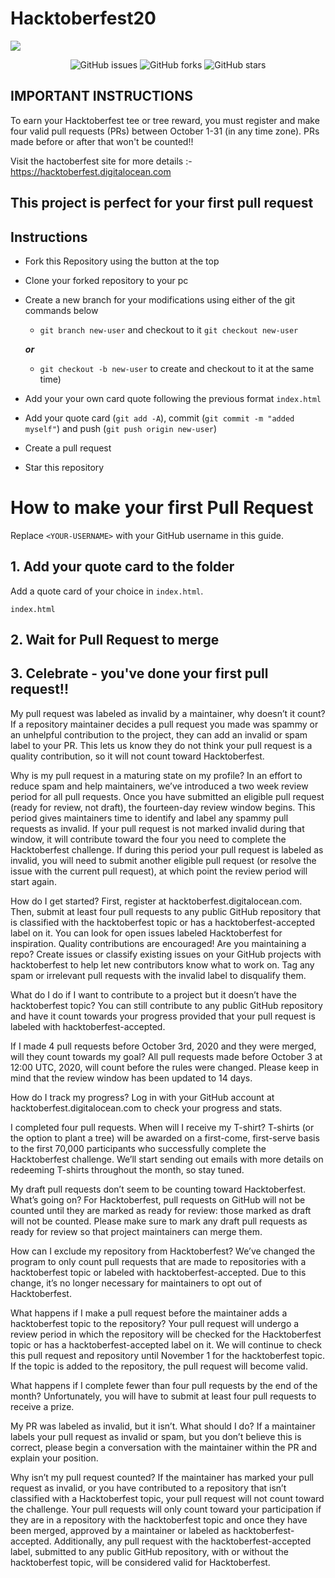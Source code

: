# Hacktoberfest20

<img align="center" src="https://raw.githubusercontent.com/j-kon/hacktoberfest20/c06fda39d68f0ead75b7099d130a8fa0bf02a514/images/hack.svg">

<p align="center">
   <img alt="GitHub issues" src="https://img.shields.io/github/issues/j-kon/hacktoberfest20"></a>
   <img alt="GitHub forks" src="https://img.shields.io/github/issues/j-kon/hacktoberfest20"></a>
   <img alt="GitHub stars" src="https://img.shields.io/github/stars/j-kon/hacktoberfest20"></a>
</p>

## IMPORTANT INSTRUCTIONS
To earn your Hacktoberfest tee or tree reward, you must register and make four valid pull requests (PRs) between October 1-31 (in any time zone). PRs made before or after that won't be counted!!

Visit the hactoberfest site for more details :- https://hacktoberfest.digitalocean.com


## This project is perfect for your first pull request

## Instructions

- Fork this Repository using the button at the top
- Clone your forked repository to your pc
- Create a new branch for your modifications using either of the git commands below 
    - `git branch new-user` and checkout to it `git checkout new-user` 
    
    ***or*** 

    - `git checkout -b new-user` to create and checkout to it at the same time)
- Add your your own card quote following the previous format `index.html`
- Add your quote card (`git add -A`), commit (`git commit -m "added myself"`) and push (`git push origin new-user`)
- Create a pull request
- Star this repository

# How to make your first Pull Request

Replace `<YOUR-USERNAME>` with your GitHub username in this guide.

## 1. Add your quote card to the folder

Add a quote card of your choice in `index.html`.

```
index.html
```


## 2. Wait for Pull Request to merge

## 3. Celebrate - you've done your first pull request!!

My pull request was labeled as invalid by a maintainer, why doesn’t it count?
If a repository maintainer decides a pull request you made was spammy or an unhelpful contribution to the project, they can add an invalid or spam label to your PR. This lets us know they do not think your pull request is a quality contribution, so it will not count toward Hacktoberfest.

Why is my pull request in a maturing state on my profile?
In an effort to reduce spam and help maintainers, we’ve introduced a two week review period for all pull requests. Once you have submitted an eligible pull request (ready for review, not draft), the fourteen-day review window begins. This period gives maintainers time to identify and label any spammy pull requests as invalid. If your pull request is not marked invalid during that window, it will contribute toward the four you need to complete the Hacktoberfest challenge. If during this period your pull request is labeled as invalid, you will need to submit another eligible pull request (or resolve the issue with the current pull request), at which point the review period will start again.

How do I get started?
First, register at hacktoberfest.digitalocean.com. Then, submit at least four pull requests to any public GitHub repository that is classified with the hacktoberfest topic or has a hacktoberfest-accepted label on it. You can look for open issues labeled Hacktoberfest for inspiration. Quality contributions are encouraged! Are you maintaining a repo? Create issues or classify existing issues on your GitHub projects with hacktoberfest to help let new contributors know what to work on. Tag any spam or irrelevant pull requests with the invalid label to disqualify them.

What do I do if I want to contribute to a project but it doesn’t have the hacktoberfest topic?
You can still contribute to any public GitHub repository and have it count towards your progress provided that your pull request is labeled with hacktoberfest-accepted.

If I made 4 pull requests before October 3rd, 2020 and they were merged, will they count towards my goal?
All pull requests made before October 3 at 12:00 UTC, 2020, will count before the rules were changed. Please keep in mind that the review window has been updated to 14 days.

How do I track my progress?
Log in with your GitHub account at hacktoberfest.digitalocean.com to check your progress and stats.

I completed four pull requests. When will I receive my T-shirt?
T-shirts (or the option to plant a tree) will be awarded on a first-come, first-serve basis to the first 70,000 participants who successfully complete the Hacktoberfest challenge. We’ll start sending out emails with more details on redeeming T-shirts throughout the month, so stay tuned.

My draft pull requests don’t seem to be counting toward Hacktoberfest. What’s going on?
For Hacktoberfest, pull requests on GitHub will not be counted until they are marked as ready for review: those marked as draft will not be counted. Please make sure to mark any draft pull requests as ready for review so that project maintainers can merge them.

How can I exclude my repository from Hacktoberfest?
We’ve changed the program to only count pull requests that are made to repositories with a hacktoberfest topic or labeled with hacktoberfest-accepted. Due to this change, it’s no longer necessary for maintainers to opt out of Hacktoberfest.

What happens if I make a pull request before the maintainer adds a hacktoberfest topic to the repository?
Your pull request will undergo a review period in which the repository will be checked for the Hacktoberfest topic or has a hacktoberfest-accepted label on it. We will continue to check this pull request and repository until November 1 for the hacktoberfest topic. If the topic is added to the repository, the pull request will become valid.

What happens if I complete fewer than four pull requests by the end of the month?
Unfortunately, you will have to submit at least four pull requests to receive a prize.

My PR was labeled as invalid, but it isn’t. What should I do?
If a maintainer labels your pull request as invalid or spam, but you don’t believe this is correct, please begin a conversation with the maintainer within the PR and explain your position.

Why isn’t my pull request counted?
If the maintainer has marked your pull request as invalid, or you have contributed to a repository that isn’t classified with a Hacktoberfest topic, your pull request will not count toward the challenge. Your pull requests will only count toward your participation if they are in a repository with the hacktoberfest topic and once they have been merged, approved by a maintainer or labeled as hacktoberfest-accepted. Additionally, any pull request with the hacktoberfest-accepted label, submitted to any public GitHub repository, with or without the hacktoberfest topic, will be considered valid for Hacktoberfest.
